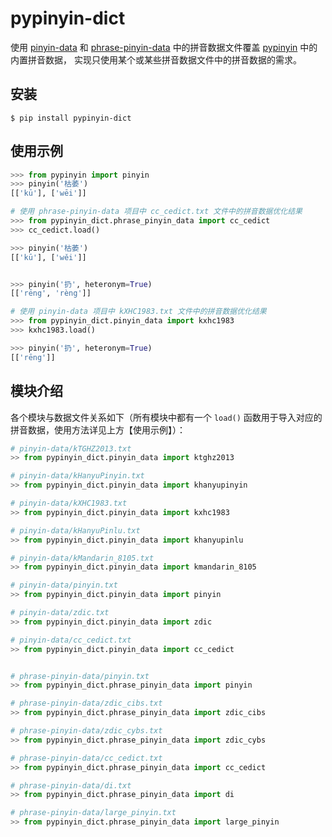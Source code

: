 # pypinyin-dict

使用 [pinyin-data](https://github.com/mozillazg/pinyin-data) 和 [phrase-pinyin-data](https://github.com/mozillazg/phrase-pinyin-data) 中的拼音数据文件覆盖 [pypinyin](https://github.com/mozillazg/python-pinyin) 中的内置拼音数据，
实现只使用某个或某些拼音数据文件中的拼音数据的需求。

## 安装

```
$ pip install pypinyin-dict
```

## 使用示例

```python
>>> from pypinyin import pinyin
>>> pinyin('枯萎')
[['kū'], ['wēi']]

# 使用 phrase-pinyin-data 项目中 cc_cedict.txt 文件中的拼音数据优化结果
>>> from pypinyin_dict.phrase_pinyin_data import cc_cedict
>>> cc_cedict.load()

>>> pinyin('枯萎')
[['kū'], ['wěi']]


>>> pinyin('扔', heteronym=True)
[['rēng', 'rèng']]

# 使用 pinyin-data 项目中 kXHC1983.txt 文件中的拼音数据优化结果
>>> from pypinyin_dict.pinyin_data import kxhc1983
>>> kxhc1983.load()

>>> pinyin('扔', heteronym=True)
[['rēng']]
```

## 模块介绍

各个模块与数据文件关系如下（所有模块中都有一个 ``load()`` 函数用于导入对应的拼音数据，使用方法详见上方【使用示例】）：

```python
# pinyin-data/kTGHZ2013.txt
>> from pypinyin_dict.pinyin_data import ktghz2013

# pinyin-data/kHanyuPinyin.txt
>> from pypinyin_dict.pinyin_data import khanyupinyin

# pinyin-data/kXHC1983.txt
>> from pypinyin_dict.pinyin_data import kxhc1983

# pinyin-data/kHanyuPinlu.txt
>> from pypinyin_dict.pinyin_data import khanyupinlu

# pinyin-data/kMandarin_8105.txt
>> from pypinyin_dict.pinyin_data import kmandarin_8105

# pinyin-data/pinyin.txt
>> from pypinyin_dict.pinyin_data import pinyin

# pinyin-data/zdic.txt
>> from pypinyin_dict.pinyin_data import zdic

# pinyin-data/cc_cedict.txt
>> from pypinyin_dict.pinyin_data import cc_cedict


# phrase-pinyin-data/pinyin.txt
>> from pypinyin_dict.phrase_pinyin_data import pinyin

# phrase-pinyin-data/zdic_cibs.txt
>> from pypinyin_dict.phrase_pinyin_data import zdic_cibs

# phrase-pinyin-data/zdic_cybs.txt
>> from pypinyin_dict.phrase_pinyin_data import zdic_cybs

# phrase-pinyin-data/cc_cedict.txt
>> from pypinyin_dict.phrase_pinyin_data import cc_cedict

# phrase-pinyin-data/di.txt
>> from pypinyin_dict.phrase_pinyin_data import di

# phrase-pinyin-data/large_pinyin.txt
>> from pypinyin_dict.phrase_pinyin_data import large_pinyin

```
